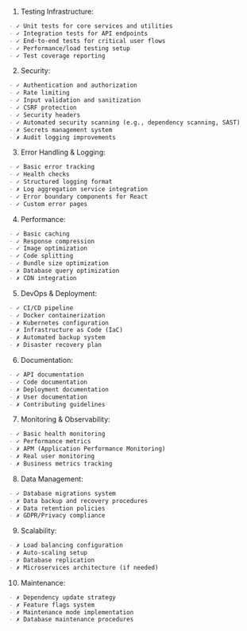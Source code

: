 1. Testing Infrastructure:
```markdown
- ✓ Unit tests for core services and utilities
- ✓ Integration tests for API endpoints
- ✓ End-to-end tests for critical user flows
- ✓ Performance/load testing setup
- ✓ Test coverage reporting
```

2. Security:
```markdown
- ✓ Authentication and authorization
- ✓ Rate limiting
- ✓ Input validation and sanitization
- ✓ CSRF protection
- ✓ Security headers
- ✓ Automated security scanning (e.g., dependency scanning, SAST)
- ✗ Secrets management system
- ✗ Audit logging improvements
```

3. Error Handling & Logging:
```markdown
- ✓ Basic error tracking
- ✓ Health checks
- ✓ Structured logging format
- ✗ Log aggregation service integration
- ✓ Error boundary components for React
- ✓ Custom error pages
```

4. Performance:
```markdown
- ✓ Basic caching
- ✓ Response compression
- ✓ Image optimization
- ✓ Code splitting
- ✓ Bundle size optimization
- ✗ Database query optimization
- ✗ CDN integration
```

5. DevOps & Deployment:
```markdown
- ✓ CI/CD pipeline
- ✓ Docker containerization
- ✗ Kubernetes configuration
- ✗ Infrastructure as Code (IaC)
- ✗ Automated backup system
- ✗ Disaster recovery plan
```

6. Documentation:
```markdown
- ✓ API documentation
- ✓ Code documentation
- ✗ Deployment documentation
- ✗ User documentation
- ✗ Contributing guidelines
```

7. Monitoring & Observability:
```markdown
- ✓ Basic health monitoring
- ✓ Performance metrics
- ✗ APM (Application Performance Monitoring)
- ✗ Real user monitoring
- ✗ Business metrics tracking
```

8. Data Management:
```markdown
- ✓ Database migrations system
- ✗ Data backup and recovery procedures
- ✗ Data retention policies
- ✗ GDPR/Privacy compliance
```

9. Scalability:
```markdown
- ✗ Load balancing configuration
- ✗ Auto-scaling setup
- ✗ Database replication
- ✗ Microservices architecture (if needed)
```

10. Maintenance:
```markdown
- ✗ Dependency update strategy
- ✗ Feature flags system
- ✗ Maintenance mode implementation
- ✗ Database maintenance procedures
